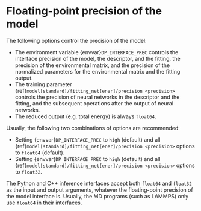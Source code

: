 # Floating-point precision of the model

The following options control the precision of the model:

- The environment variable {envvar}`DP_INTERFACE_PREC` controls the interface precision of the model, the descriptor, and the fitting, the precision of the environmental matrix, and the precision of the normalized parameters for the environmental matrix and the fitting output.
- The training parameter {ref}`model[standard]/fitting_net[ener]/precision <precision>` controls the precision of neural networks in the descriptor and the fitting, and the subsequent operations after the output of neural networks.
- The reduced output (e.g. total energy) is always `float64`.

Usually, the following two combinations of options are recommended:

- Setting {envvar}`DP_INTERFACE_PREC` to `high` (default) and all {ref}`model[standard]/fitting_net[ener]/precision <precision>` options to `float64` (default).
- Setting {envvar}`DP_INTERFACE_PREC` to `high` (default) and all {ref}`model[standard]/fitting_net[ener]/precision <precision>` options to `float32`.

The Python and C++ inference interfaces accept both `float64` and `float32` as the input and output arguments, whatever the floating-point precision of the model interface is.
Usually, the MD programs (such as LAMMPS) only use `float64` in their interfaces.
